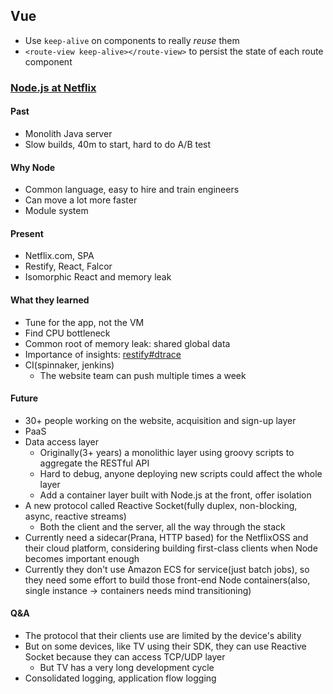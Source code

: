 ## Vue

* Use `keep-alive` on components to really *reuse* them
* `<route-view keep-alive></route-view>` to persist the state of each route component

### [Node.js at Netflix](https://www.youtube.com/watch?v=p74282nDMX8)

#### Past

* Monolith Java server
* Slow builds, 40m to start, hard to do A/B test

#### Why Node

* Common language, easy to hire and train engineers
* Can move a lot more faster
* Module system

#### Present

* Netflix.com, SPA
* Restify, React, Falcor
* Isomorphic React and memory leak

#### What they learned

* Tune for the app, not the VM
* Find CPU bottleneck
* Common root of memory leak: shared global data
* Importance of insights: [restify#dtrace](http://restify.com/#dtrace)
* CI(spinnaker, jenkins)
  * The website team can push multiple times a week

#### Future

* 30+ people working on the website, acquisition and sign-up layer
* PaaS
* Data access layer
  * Originally(3+ years) a monolithic layer using groovy scripts to aggregate the RESTful API
  * Hard to debug, anyone deploying new scripts could affect the whole layer
  * Add a container layer built with Node.js at the front, offer isolation
* A new protocol called Reactive Socket(fully duplex, non-blocking, async, reactive streams)
  * Both the client and the server, all the way through the stack
* Currently need a sidecar(Prana, HTTP based) for the NetflixOSS and their cloud platform, considering building first-class clients when Node becomes important enough
* Currently they don't use Amazon ECS for service(just batch jobs), so they need some effort to build those front-end Node containers(also, single instance -> containers needs mind transitioning)

#### Q&A

* The protocol that their clients use are limited by the device's ability
* But on some devices, like TV using their SDK, they can use Reactive Socket because they can access TCP/UDP layer
  * But TV has a very long development cycle
* Consolidated logging, application flow logging
